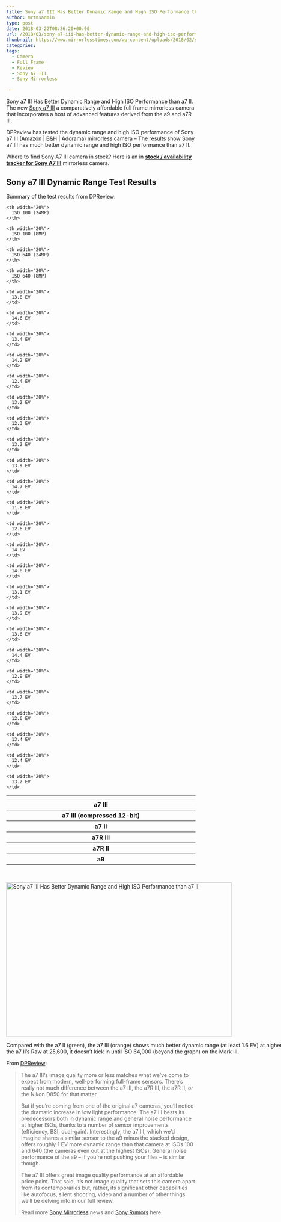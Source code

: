 ```yaml
---
title: Sony a7 III Has Better Dynamic Range and High ISO Performance than a7 II
author: mrtmsadmin
type: post
date: 2018-03-22T08:36:20+00:00
url: /2018/03/sony-a7-iii-has-better-dynamic-range-and-high-iso-performance-than-a7-ii/
thumbnail: https://www.mirrorlesstimes.com/wp-content/uploads/2018/02/sony-a7-iii.jpg
categories:
tags:
  - Camera
  - Full Frame
  - Review
  - Sony A7 III
  - Sony Mirrorless

---
```

Sony a7 III Has Better Dynamic Range and High ISO Performance than a7 II. The new [Sony a7 III][1] a comparatively affordable full frame mirrorless camera that incorporates a host of advanced features derived from the a9 and a7R III.

DPReview has tested the dynamic range and high ISO performance of Sony a7 III (<a href="https://www.amazon.com/dp/B07B43WPVK/?tag=daicamnew-20" target="_blank" rel="noopener noreferrer nofollow" data-wpel-link="external" data-amzn-asin="B07B43WPVK">Amazon</a> | <a href="https://www.bhphotovideo.com/c/product/1394217-REG/sony_ilce_7m3_alpha_a7_iii_mirrorless.html/BI/20175/KBID/14249" target="_new" rel="nofollow" data-wpel-link="external">B&H</a> | <a href="https://adorama.evyy.net/c/63923/51926/1036?u=https%3A%2F%2Fwww.adorama.com%2Fisoa7m3.html" target="_new" rel="nofollow" data-wpel-link="external">Adorama</a>) mirrorless camera – The results show Sony a7 III has much better dynamic range and high ISO performance than a7 II.

Where to find Sony A7 III camera in stock? Here is an in [**stock / availability tracker for Sony A7 III**][2] mirrorless camera.<!--more-->

## Sony a7 III Dynamic Range Test Results

Summary of the test results from DPReview:

<table  class="contentTable table table-hover"  border="0" cellspacing="0" cellpadding="0">
  <tr>
    <th width="20%">
    </th>
    
    <th width="20%">
      ISO 100 (24MP)
    </th>
    
    <th width="20%">
      ISO 100 (8MP)
    </th>
    
    <th width="20%">
      ISO 640 (24MP)
    </th>
    
    <th width="20%">
      ISO 640 (8MP)
    </th>
  </tr>
  
  <tr>
    <th width="20%">
      a7 III
    </th>
    
    <td width="20%">
      13.8 EV
    </td>
    
    <td width="20%">
      14.6 EV
    </td>
    
    <td width="20%">
      13.4 EV
    </td>
    
    <td width="20%">
      14.2 EV
    </td>
  </tr>
  
  <tr>
    <th width="20%">
      a7 III (compressed 12-bit)
    </th>
    
    <td width="20%">
      12.4 EV
    </td>
    
    <td width="20%">
      13.2 EV
    </td>
    
    <td width="20%">
      12.3 EV
    </td>
    
    <td width="20%">
      13.2 EV
    </td>
  </tr>
  
  <tr>
    <th width="20%">
      a7 II
    </th>
    
    <td width="20%">
      13.9 EV
    </td>
    
    <td width="20%">
      14.7 EV
    </td>
    
    <td width="20%">
      11.8 EV
    </td>
    
    <td width="20%">
      12.6 EV
    </td>
  </tr>
  
  <tr>
    <th width="20%">
      a7R III
    </th>
    
    <td width="20%">
      14 EV
    </td>
    
    <td width="20%">
      14.8 EV
    </td>
    
    <td width="20%">
      13.1 EV
    </td>
    
    <td width="20%">
      13.9 EV
    </td>
  </tr>
  
  <tr>
    <th width="20%">
      a7R II
    </th>
    
    <td width="20%">
      13.6 EV
    </td>
    
    <td width="20%">
      14.4 EV
    </td>
    
    <td width="20%">
      12.9 EV
    </td>
    
    <td width="20%">
      13.7 EV
    </td>
  </tr>
  
  <tr>
    <th width="20%">
      a9
    </th>
    
    <td width="20%">
      12.6 EV
    </td>
    
    <td width="20%">
      13.4 EV
    </td>
    
    <td width="20%">
      12.4 EV
    </td>
    
    <td width="20%">
      13.2 EV
    </td>
  </tr>
</table>

&nbsp;

<div id="attachment_1846" style="width: 1190px" class="wp-caption aligncenter">
  <a href="https://i1.wp.com/www.mirrorlesstimes.com/wp-content/uploads/2018/03/sony-a7-iii-has-better-dynamic-range-and-high-iso-performance-than-a7-ii.png?ssl=1"><img class="wp-image-1846 size-full" title="Sony a7 III Has Better Dynamic Range and High ISO Performance than a7 II" src="https://i1.wp.com/www.mirrorlesstimes.com/wp-content/uploads/2018/03/sony-a7-iii-has-better-dynamic-range-and-high-iso-performance-than-a7-ii.png?resize=600%2C410&#038;ssl=1" alt="Sony a7 III Has Better Dynamic Range and High ISO Performance than a7 II" width="600" height="410" srcset="https://i1.wp.com/www.mirrorlesstimes.com/wp-content/uploads/2018/03/sony-a7-iii-has-better-dynamic-range-and-high-iso-performance-than-a7-ii.png?w=1180&ssl=1 1180w, https://i1.wp.com/www.mirrorlesstimes.com/wp-content/uploads/2018/03/sony-a7-iii-has-better-dynamic-range-and-high-iso-performance-than-a7-ii.png?resize=439%2C300&ssl=1 439w, https://i1.wp.com/www.mirrorlesstimes.com/wp-content/uploads/2018/03/sony-a7-iii-has-better-dynamic-range-and-high-iso-performance-than-a7-ii.png?resize=768%2C525&ssl=1 768w, https://i1.wp.com/www.mirrorlesstimes.com/wp-content/uploads/2018/03/sony-a7-iii-has-better-dynamic-range-and-high-iso-performance-than-a7-ii.png?resize=970%2C663&ssl=1 970w" sizes="(max-width: 600px) 100vw, 600px" data-recalc-dims="1" /></a>
  
  <p class="wp-caption-text">
    Compared with the a7 II (green), the a7 III (orange) shows much better dynamic range (at least 1.6 EV) at higher ISOs. Also, whereas you can see noise reduction being applied to the a7 II’s Raw at 25,600, it doesn’t kick in until ISO 64,000 (beyond the graph) on the Mark III.
  </p>
</div>

From <a title="" href="https://www.dpreview.com/articles/3389926460/sony-a7-iii-dynamic-range-and-high-iso-improve-over-its-predecessor" target="_blank" rel="external nofollow noopener">DPReview</a>:

> The a7 III‘s image quality more or less matches what we’ve come to expect from modern, well-performing full-frame sensors. There’s really not much difference between the a7 III, the a7R III, the a7R II, or the Nikon D850 for that matter.
> 
> But if you’re coming from one of the original a7 cameras, you’ll notice the dramatic increase in low light performance. The a7 III bests its predecessors both in dynamic range and general noise performance at higher ISOs, thanks to a number of sensor improvements (efficiency, BSI, dual-gain). Interestingly, the a7 III, which we’d imagine shares a similar sensor to the a9 minus the stacked design, offers roughly 1 EV more dynamic range than that camera at ISOs 100 and 640 (the cameras even out at the highest ISOs). General noise performance of the a9 – if you’re not pushing your files – is similar though.
> 
> The a7 III offers great image quality performance at an affordable price point. That said, it’s not image quality that sets this camera apart from its contemporaries but, rather, its significant other capabilities like autofocus, silent shooting, video and a number of other things we’ll be delving into in our full review.
> 
> Read more <a href="https://www.mirrorlesstimes.com/tags/sony-mirrorless/" target="_blank" rel="noopener">Sony Mirrorless</a> news and <a href="https://www.dailycameranews.com/tag/sony-rumors/" target="_blank" rel="noopener">Sony Rumors</a> here.

 [1]: https://www.mirrorlesstimes.com/tags/sony-a7-iii/
 [2]: https://www.dailycameranews.com/2018/03/sony-a7-iii-stock-availability-tracker/